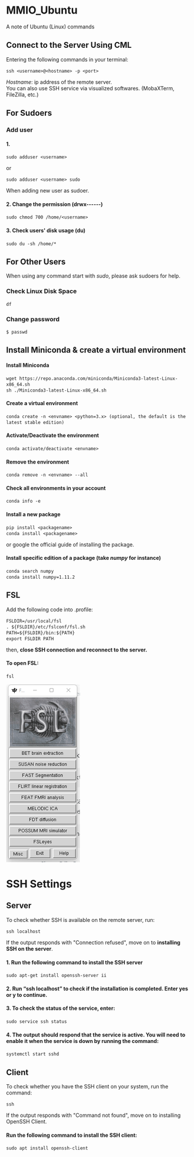 # MMIO_Ubuntu
A note of Ubuntu (Linux) commands

## Connect to the Server Using CML
Entering the following commands in your terminal:
```
ssh <username>@<hostname> -p <port>
```
*Hostname*: ip address of the remote server.  
You can also use SSH service via visualized softwares. (MobaXTerm, FileZilla, etc.)

## For Sudoers
### Add user
#### 1. 
```
sudo adduser <username>
```
or
```
sudo adduser <username> sudo
```
When adding new user as sudoer.
#### 2. Change the permission (drwx------)
```
sudo chmod 700 /home/<username>
```
#### 3. Check users' disk usage (du)
```
sudo du -sh /home/*
```

## For Other Users
When using any command start with _sudo_, please ask sudoers for help.
### Check Linux Disk Space
```
df
```
### Change password
```
$ passwd
```
## Install Miniconda & create a virtual environment
#### Install Miniconda
```
wget https://repo.anaconda.com/miniconda/Miniconda3-latest-Linux-x86_64.sh
sh ./Miniconda3-latest-Linux-x86_64.sh
```
#### Create a virtual environment
```
conda create -n <envname> <python=3.x> (optional, the default is the latest stable edition)
```
#### Activate/Deactivate the environment
```
conda activate/deactivate <envname>
```
#### Remove the environment
```
conda remove -n <envname> --all
```
#### Check all environments in your account
```
conda info -e
```
#### Install a new package
```
pip install <packagename>
conda install <packagename>
```
or google the official guide of installing the package.


#### Install specific edition of a package (take *numpy* for instance)
```
conda search numpy
conda install numpy=1.11.2
```
## FSL
Add the following code into .profile:
```
FSLDIR=/usr/local/fsl
. ${FSLDIR}/etc/fslconf/fsl.sh
PATH=${FSLDIR}/bin:${PATH}
export FSLDIR PATH
```
then, **close SSH connection and reconnect to the server.**
#### To open FSL:
```
fsl
```
![alt text](https://github.com/MuajiiTsai/MMIO_Ubuntu/blob/main/img/fsl.png)
# SSH Settings
## Server
To check whether SSH is available on the remote server, run:
```
ssh localhost
```
If the output responds with "Connection refused", move on to **installing SSH on the server**.
#### 1. Run the following command to install the SSH server
```
sudo apt-get install openssh-server ii
```
#### 2. Run “ssh localhost” to check if the installation is completed. Enter yes or y to continue.
#### 3. To check the status of the service, enter:
```
sudo service ssh status
```
#### 4. The output should respond that the service is active. You will need to enable it when the service is down by running the command:
```
systemctl start sshd
```
## Client
To check whether you have the SSH client on your system, run the command:
```
ssh
```
If the output responds with "Command not found", move on to installing OpenSSH Client.
#### Run the following command to install the SSH client:
```
sudo apt install openssh-client
```

